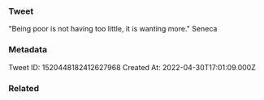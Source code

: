 ### Tweet
"Being poor is not having too little, it is wanting more." Seneca

### Metadata
Tweet ID: 1520448182412627968
Created At: 2022-04-30T17:01:09.000Z

### Related

